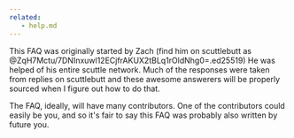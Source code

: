 ```yaml
---
related:
   - help.md
---
```


This FAQ was originally started by Zach (find him on scuttlebutt as @ZqH7Mctu/7DNInxuwl12ECjfrAKUX2tBLq1rOldNhg0=.ed25519)  He was helped of his entire scuttle network.  Much of the responses were taken from replies on scuttlebutt and these awesome answerers will be properly sourced when I figure out how to do that.

The FAQ, ideally, will have many contributors.  One of the contributors could easily be you, and so it's fair to say this FAQ was probably also written by future you. 

